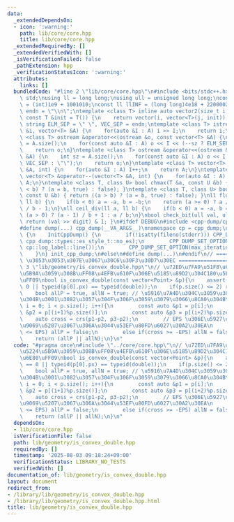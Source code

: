 ```yaml
---
data:
  _extendedDependsOn:
  - icon: ':warning:'
    path: lib/core/core.hpp
    title: lib/core/core.hpp
  _extendedRequiredBy: []
  _extendedVerifiedWith: []
  _isVerificationFailed: false
  _pathExtension: hpp
  _verificationStatusIcon: ':warning:'
  attributes:
    links: []
  bundledCode: "#line 2 \"lib/core/core.hpp\"\n#include <bits/stdc++.h>\nusing namespace\
    \ std;\nusing ll = long long;\nusing ull = unsigned long long;\nconst int INF\
    \ = (int)1e9 + 1001010;\nconst ll llINF = (long long)4e18 + 22000020;\nconst string\
    \ endn = \"\\n\";\ntemplate <class T> inline auto vector2(size_t i, size_t j,\
    \ const T &init = T()) {\n    return vector(i, vector<T>(j, init));\n}\nconst\
    \ string ELM_SEP = \" \", VEC_SEP = endn;\ntemplate <class T> istream &operator>>(istream\
    \ &i, vector<T> &A) {\n    for(auto &I : A) i >> I;\n    return i;\n}\ntemplate\
    \ <class T> ostream &operator<<(ostream &o, const vector<T> &A) {\n    int sz\
    \ = A.size();\n    for(const auto &I : A) o << I << (--sz ? ELM_SEP : \"\");\n\
    \    return o;\n}\ntemplate <class T> ostream &operator<<(ostream &o, const vector<vector<T>>\
    \ &A) {\n    int sz = A.size();\n    for(const auto &I : A) o << I << (--sz ?\
    \ VEC_SEP : \"\");\n    return o;\n}\ntemplate <class T> vector<T> &operator++(vector<T>\
    \ &A, int) {\n    for(auto &I : A) I++;\n    return A;\n}\ntemplate <class T>\
    \ vector<T> &operator--(vector<T> &A, int) {\n    for(auto &I : A) I--;\n    return\
    \ A;\n}\ntemplate <class T, class U> bool chmax(T &a, const U &b) { return ((a\
    \ < b) ? (a = b, true) : false); }\ntemplate <class T, class U> bool chmin(T &a,\
    \ const U &b) { return ((a > b) ? (a = b, true) : false); }\nll floor_div(ll a,\
    \ ll b) {\n    if(b < 0) a = -a, b = -b;\n    return (a >= 0) ? a / b : (a + 1)\
    \ / b - 1;\n}\nll ceil_div(ll a, ll b) {\n    if(b < 0) a = -a, b = -b;\n    return\
    \ (a > 0) ? (a - 1) / b + 1 : a / b;\n}\nbool check_bit(ull val, ull digit) {\
    \ return (val >> digit) & 1; }\n#ifdef DEBUG\n#include <cpp-dump/cpp-dump.hpp>\n\
    #define dump(...) cpp_dump(__VA_ARGS__)\nnamespace cp = cpp_dump;\nstruct InitCppDump\
    \ {\n    InitCppDump() {\n        if(!isatty(fileno(stderr))) CPP_DUMP_SET_OPTION(es_style,\
    \ cpp_dump::types::es_style_t::no_es);\n        CPP_DUMP_SET_OPTION(log_label_func,\
    \ cp::log_label::line());\n        CPP_DUMP_SET_OPTION(max_iteration_count, 30);\n\
    \    }\n} init_cpp_dump;\n#else\n#define dump(...)\n#endif\n// ====================\
    \ \u3053\u3053\u307E\u3067\u30C6\u30F3\u30D7\u30EC ====================\n#line\
    \ 3 \"lib/geometry/is_convex_double.hpp\"\n// \u72ED\u7FA9\u51F8\u6027\u3092\u5224\
    \u5B9A\u3059\u308B\uFF08\u4EFB\u610F\u306E\u5185\u89D2\u304C180\u5EA6\u672A\u6E80\
    \uFF09\nbool is_convex_double(const vector<Point> &p){\n    assert(p.size() ==\
    \ 0 || typeid(p[0].px) == typeid(double));\n    if(p.size() <= 2) return true;\n\
    \    bool allP = true, allN = true; // \u5916\u7A4D\u304C\u3059\u3079\u3066\u6B63\
    \u304B\u3001\u3082\u3057\u304F\u306F\u3059\u3079\u3066\u8CA0\u304B\n    for(int\
    \ i = 0; i < p.size(); i++){\n        const auto &p1 = p[i];\n        const auto\
    \ &p2 = p[(i+1)%p.size()];\n        const auto &p3 = p[(i+2)%p.size()];\n    \
    \    auto cross = crs(p1-p2, p3-p2);\n        // EPS \u306E\u5927\u304D\u3055\u304C\
    \u9069\u5207\u3067\u306A\u3044\u53EF\u80FD\u6027\u30A2\u30EA\n        if(cross\
    \ <= EPS) allP = false;\n        else if(cross >= -EPS) allN = false;\n    }\n\
    \    return (allP || allN);\n}\n"
  code: "#pragma once\n#include \"../core/core.hpp\"\n// \u72ED\u7FA9\u51F8\u6027\u3092\
    \u5224\u5B9A\u3059\u308B\uFF08\u4EFB\u610F\u306E\u5185\u89D2\u304C180\u5EA6\u672A\
    \u6E80\uFF09\nbool is_convex_double(const vector<Point> &p){\n    assert(p.size()\
    \ == 0 || typeid(p[0].px) == typeid(double));\n    if(p.size() <= 2) return true;\n\
    \    bool allP = true, allN = true; // \u5916\u7A4D\u304C\u3059\u3079\u3066\u6B63\
    \u304B\u3001\u3082\u3057\u304F\u306F\u3059\u3079\u3066\u8CA0\u304B\n    for(int\
    \ i = 0; i < p.size(); i++){\n        const auto &p1 = p[i];\n        const auto\
    \ &p2 = p[(i+1)%p.size()];\n        const auto &p3 = p[(i+2)%p.size()];\n    \
    \    auto cross = crs(p1-p2, p3-p2);\n        // EPS \u306E\u5927\u304D\u3055\u304C\
    \u9069\u5207\u3067\u306A\u3044\u53EF\u80FD\u6027\u30A2\u30EA\n        if(cross\
    \ <= EPS) allP = false;\n        else if(cross >= -EPS) allN = false;\n    }\n\
    \    return (allP || allN);\n}\n"
  dependsOn:
  - lib/core/core.hpp
  isVerificationFile: false
  path: lib/geometry/is_convex_double.hpp
  requiredBy: []
  timestamp: '2025-08-03 09:18:24+09:00'
  verificationStatus: LIBRARY_NO_TESTS
  verifiedWith: []
documentation_of: lib/geometry/is_convex_double.hpp
layout: document
redirect_from:
- /library/lib/geometry/is_convex_double.hpp
- /library/lib/geometry/is_convex_double.hpp.html
title: lib/geometry/is_convex_double.hpp
---
```

